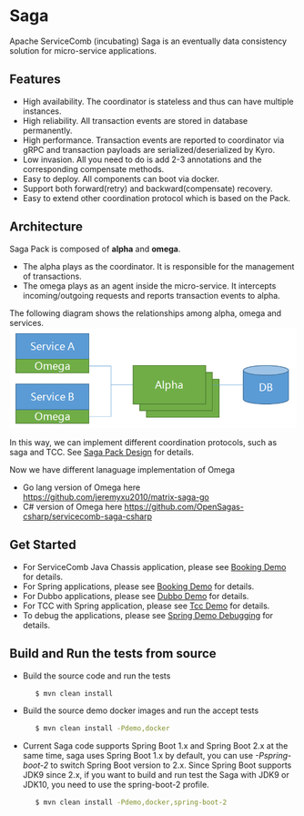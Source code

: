 # Saga
Apache ServiceComb (incubating) Saga is an eventually data consistency solution for micro-service applications.

## Features
* High availability. The coordinator is stateless and thus can have multiple instances.
* High reliability. All transaction events are stored in database permanently.
* High performance. Transaction events are reported to coordinator via gRPC and transaction payloads are serialized/deserialized by Kyro.
* Low invasion. All you need to do is add 2-3 annotations and the corresponding compensate methods.
* Easy to deploy. All components can boot via docker.
* Support both forward(retry) and backward(compensate) recovery.
* Easy to extend other coordination protocol which is based on the Pack.

## Architecture
Saga Pack is composed of  **alpha** and **omega**.
* The alpha plays as the coordinator. It is responsible for the management of transactions.
* The omega plays as an agent inside the micro-service. It intercepts incoming/outgoing requests and reports transaction events to alpha.


The following diagram shows the relationships among alpha, omega and services.
![Saga Pack Architecture](static_files/pack.png)

In this way, we can implement different coordination protocols, such as saga and TCC. See [Saga Pack Design](design.md) for details.

Now we have different lanaguage implementation of Omega
* Go lang version of Omega here https://github.com/jeremyxu2010/matrix-saga-go
* C# version of Omega here https://github.com/OpenSagas-csharp/servicecomb-saga-csharp

## Get Started
* For ServiceComb Java Chassis application, please see [Booking Demo](https://github.com/apache/incubator-servicecomb-saga/tree/master/saga-demo/saga-servicecomb-demo/README.md) for details.
* For Spring applications, please see [Booking Demo](https://github.com/apache/incubator-servicecomb-saga/tree/master/saga-demo/saga-spring-demo/README.md) for details.
* For Dubbo applications, please see [Dubbo Demo](https://github.com/apache/incubator-servicecomb-saga/tree/master/saga-demo/saga-dubbo-demo/README.md) for details.
* For TCC with Spring application, please see [Tcc Demo](https://github.com/apache/incubator-servicecomb-saga/tree/master/saga-demo/tcc-spring-demo/README.md) for details.
* To debug the applications, please see [Spring Demo Debugging](https://github.com/apache/incubator-servicecomb-saga/tree/master/saga-demo/saga-spring-demo#debugging) for details.

## Build and Run the tests from source
* Build the source code and run the tests
   ```bash
      $ mvn clean install
   ```
* Build the source demo docker images and run the accept tests
   ```bash
      $ mvn clean install -Pdemo,docker
   ```   
* Current Saga code supports Spring Boot 1.x and Spring Boot 2.x at the same time, saga uses Spring Boot 1.x by default, you can use *-Pspring-boot-2* to switch Spring Boot version to 2.x.
Since Spring Boot supports JDK9 since 2.x, if you want to build and run test the Saga with JDK9 or JDK10, you need to use the spring-boot-2 profile.
   ```bash
      $ mvn clean install -Pdemo,docker,spring-boot-2
   ```   
